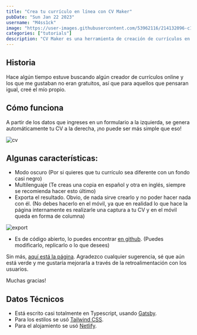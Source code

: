 ```yaml
---
title: "Crea tu currículo en línea con CV Maker"
pubDate: "Sun Jan 22 2023"
username: "M4ss1ck"
image: "https://user-images.githubusercontent.com/53962116/214132096-c13eaf10-7355-4091-842a-72050a870468.png"
categories: ["tutorials"]
description: "CV Maker es una herramienta de creación de currículos en línea que te permite crear tu currículo de forma fácil y rápida. Completamente gratuito y respetando tu privacidad."
---
```


## Historia

Hace algún tiempo estuve buscando algún creador de currículos online y los que me gustaban no eran gratuitos, así que para aquellos que pensaran igual, creé el mío propio.

## Cómo funciona

A partir de los datos que ingreses en un formulario a la izquierda, se genera automáticamente tu CV a la derecha, ¡no puede ser más simple que eso!

![cv](https://user-images.githubusercontent.com/53962116/214132115-5da8626c-a670-4e92-b402-e7d0dc291151.png)


## Algunas características:

- Modo oscuro (Por si quieres que tu currículo sea diferente con un fondo casi negro)
- Multilenguaje (Te creas una copia en español y otra en inglés, siempre se recomienda hacer esto último)
- Exporta el resultado. Obvio, de nada sirve crearlo y no poder hacer nada con él. (No debes hacerlo en el móvil, ya que en realidad lo que hace la página internamente es realizarle una captura a tu CV y en el móvil queda en forma de columna)

![export](https://user-images.githubusercontent.com/53962116/214132133-1b12428c-4120-4bce-8639-1b7ba420112a.png)

- Es de código abierto, lo puedes encontrar [en github](https://github.com/M4ss1ck/gatsby-cv-maker). (Puedes modificarlo, replicarlo o lo que desees)

Sin más, [aquí está la página](https://cool-cv-maker.netlify.app/). Agradezco cualquier sugerencia, sé que aún está verde y me gustaría mejorarla a través de la retroalimentación con los usuarios.

Muchas gracias!

## Datos Técnicos

- Está escrito casi totalmente en Typescript, usando [Gatsby](https://www.gatsbyjs.org/).
- Para los estilos se usó [Tailwind CSS](https://tailwindcss.com/).
- Para el alojamiento se usó [Netlify](https://www.netlify.com/).


